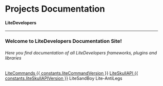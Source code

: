 <script setup>
    import constants from '../../components/Constants';
    const liteCommandVersion = constants.liteCommandVersion;
</script>

# Projects Documentation
#### LiteDevelopers
---

### Welcome to LiteDevelopers Documentation Site!

###### Here you find documentation of all LiteDevelopers frameworks, plugins and libraries

<a href="/documentation/litecommands/getting-started" class="docs-button">LiteCommands {{ constants.liteCommandVersion }}</a>
<a href="/documentation/liteskullapi/getting-started" class="docs-button">LiteSkullAPI {{ constants.liteSkullAPIVersion }}</a>
<a class="off-button">LiteSandBoy</a>
<a class="off-button">Lite-AntiLegs</a>